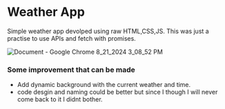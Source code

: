 # Weather App
Simple weather app devolped using raw HTML,CSS,JS. 
This was just a practise to use APIs and fetch with promises.

![Document - Google Chrome 8_21_2024 3_08_52 PM](https://github.com/user-attachments/assets/c0ac11b7-ccf2-4eb3-b3e2-3959010620b5)

### Some improvement that can be made
- Add dynamic background with the current weather and time.
- code desgin and naming could be better but since I though I will never come back to it I didnt bother.
